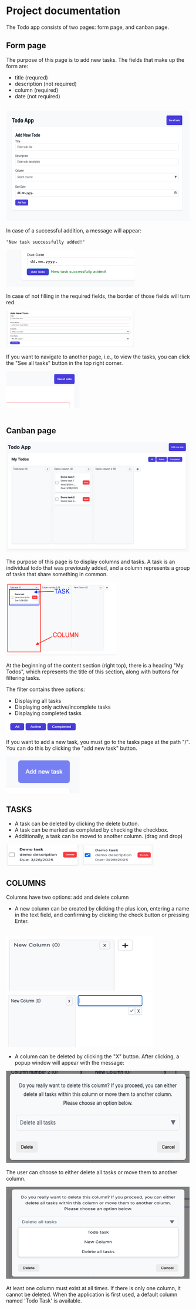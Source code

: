 # Project documentation

The Todo app consists of two pages: form page, and canban page.

## Form page
The purpose of this page is to add new tasks.
The fields that make up the form are:
- title (requred)
- description (not required)
- column (required)
- date (not required)

<br />

<img src="images/Form.png" alt="Alt text" width="500" height="300">

In case of a successful addition, a message will appear: 
```
"New task successfully added!"
```
<img src="images/success.png" alt="Alt text" width="350" height="100">

In case of not filling in the required fields, the border of those fields will turn red.

<img src="images/form-error.png" alt="Alt text" width="350" height="100">

If you want to navigate to another page, i.e., to view the tasks, you can click the "See all tasks" button in the top right corner.

<img src="images/see-all-todos.png" alt="Alt text" width="200" height="100">

<br />
<br />




## Canban page

<img src="images/canban-page.png" alt="Alt text" width="500" height="300">

The purpose of this page is to display columns and tasks. A task is an individual todo that was previously added, and a column represents a group of tasks that share something in common.

<img src="images/components.png" alt="Alt text" width="300" height="200">

At the beginning of the content section (right top), there is a heading "My Todos", which represents the title of this section, along with buttons for filtering tasks.

The filter contains three options:
- Displaying all tasks
- Displaying only active/incomplete tasks
- Displaying completed tasks

<img src="images/filter.png" alt="Alt text" width="200" height="30">

<br />

If you want to add a new task, you must go to the tasks page at the path "/". You can do this by clicking the "add new task" button.

<img src="images/add-new-task.png" alt="Alt text" width="200" height="100">

<br />

## TASKS

- A task can be deleted by clicking the delete button.
- A task can be marked as completed by checking the checkbox.
- Additionally, a task can be moved to another column. (drag and drop)

<img src="images/task.png" alt="Alt text" width="200" height="60">
<img src="images/completed.png" alt="Alt text" width="200" height="60">

<br />

## COLUMNS

Columns have two options: add and delete column

- A new column can be created by clicking the plus icon, entering a name in the text field, and confirming by clicking the check button or pressing Enter.

<br />

<img src="images/add.png" alt="Alt text" width="400" height="150">
<img src="images/addform.png" alt="Alt text" width="400" height="150">

<br /> 

- A column can be deleted by clicking the "X" button. After clicking, a popup window will appear with the message:

<img src="images/popup.png" alt="Alt text" width="500" height="250">

The user can choose to either delete all tasks or move them to another column.

<img src="images/options.png" alt="Alt text" width="500" height="250">

At least one column must exist at all times. If there is only one column, it cannot be deleted. When the application is first used, a default column named 'Todo Task' is available.